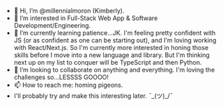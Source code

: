 - 👋 Hi, I’m @millennialmoron (Kimberly).
- 👀 I’m interested in Full-Stack Web App & Software Development/Engineering.
- 🌱 I’m currently learning patience...JK. I'm feeling pretty confident with JS (or as confident as one can be starting out), and I'm loving working with React/Next.js. So I'm currently more interested in honing those skills before I move into a new language and library. But I'm thinking next up on my list to conquer will be TypeScript and then Python.
- 💞️ I’m looking to collaborate on anything and everything. I'm loving the challenges so...LESSSS GOOOO!
- 📫 How to reach me: homing pigeons.
- I'll probably try and make this interesting later. ¯\_(ツ)_/¯

<!---
millennialmoron/millennialmoron is a ✨ special ✨ repository because its `README.md` (this file) appears on your GitHub profile.
You can click the Preview link to take a look at your changes.
--->
